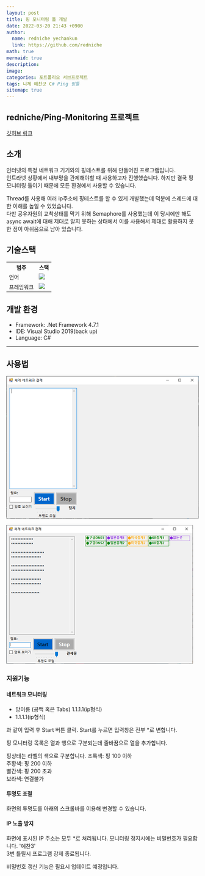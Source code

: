 ```yaml
---
layout: post
title: 핑 모니터링 툴 개발
date: 2022-03-20 21:43 +0900
author:
  name: redniche yechankun
  link: https://github.com/redniche
math: true
mermaid: true
description:
image:
categories: 포트폴리오 서브프로젝트
tags: 니체 예찬군 C# Ping 핑툴
sitemap: true
---
```


## redniche/Ping-Monitoring 프로젝트

[깃허브 링크](https://github.com/redniche/Ping-Monitoring)

## 소개

인터넷의 특정 네트워크 기기와의 핑테스트를 위해 만들어진 프로그램입니다.  
인트라넷 상황에서 내부망을 관제해야할 때 사용하고자 진행했습니다. 하지만 결국 핑 모니터링 툴이기 때문에 모든 환경에서 사용할 수 있습니다.

Thread를 사용해 여러 ip주소에 핑테스트를 할 수 있게 개발했는데 덕분에 스레드에 대한 이해를 높일 수 있었습니다.  
다만 공유자원의 교착상태를 막기 위해 Semaphore를 사용했는데 이 당시에만 해도 async await에 대해 제대로 알지 못하는 상태에서 이를 사용해서 제대로 활용하지 못한 점이 아쉬움으로 남아 있습니다.

## 기술스택

<table>
    <th>범주</th>    
    <th>스택</th>
    <tr>
        <td>언어</td>
        <td><img src="https://img.shields.io/badge/C%23-007ACC?style=flat&logo=CSharp&logoColor=white"></td>
    </tr>
    <tr>
        <td>프레임워크</td>
        <td><img src="https://img.shields.io/badge/.Net Framework-007ACC?style=flat&logo=DotNet&logoColor=white"></td>
    </tr>
</table>

## 개발 환경

- Framework: .Net Framework 4.7.1
- IDE: Visual Studio 2019(back up)
- Language: C#

---

## 사용법

![실행](/assets/img/portfolio/subproject/핑모니터링툴/초기화면.png)

![실행](/assets/img/portfolio/subproject/핑모니터링툴/실행화면.png)

### 지원기능

#### 네트워크 모니터링

- 망이름 (공백 혹은 Tabs) 1.1.1.1(ip형식)
- 1.1.1.1(ip형식)

과 같이 입력 후 Start 버튼 클릭. Start를 누르면 입력창은 전부 \*로 변합니다.

핑 모니터링 목록은 열과 행으로 구분되는데 줄바꿈으로 열을 추가합니다.

핑상태는 라벨의 색으로 구분합니다.
초록색: 핑 100 이하  
주황색: 핑 200 이하  
빨간색: 핑 200 초과  
보라색: 연결불가

#### 투명도 조절

화면의 투명도를 아래의 스크롤바를 이용해 변경할 수 있습니다.

#### IP 노출 방지

화면에 표시된 IP 주소는 모두 \*로 처리됩니다.
모니터링 정지시에는 비밀번호가 필요합니다. '예찬3'  
3번 틀릴시 프로그램 강제 종료됩니다.

비밀번호 갱신 기능은 필요시 업데이트 예정입니다.
